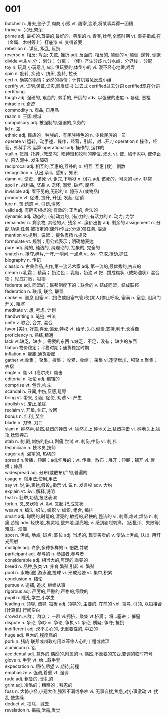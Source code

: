 # 001
butcher	n. 屠夫,刽子手,肉商,小贩 vt. 屠宰,滥杀,将某事弄得一团糟  
thrive	vi. 兴旺,繁荣  
prime	adj. 最初的,首要的,最好的，典型的 n. 青春,壮年,全盛时期 vt. 事先指点,在（金属、木材等上）打底漆 vi. 变得首要  
rebellion	n. 谋反, 叛乱, 反抗  
reverse	n. 相反; 背面; 失败, 挫折 adj. 反面的, 相反的, 颠倒的 v. 颠倒, 逆转, 倒退  
divide	vt.& vi.分； 划分； 分离； （使）产生分歧 n.分水岭，分界线； 分配  
toy	n. 玩具,小玩意儿 adj. 供玩耍的,体型小的 vi. 漫不经心地做,戏弄  
spin	n. 旋转, 疾驰 v. 纺织, 旋转, 拉长   
cert n. 确实的事情；必然的事情；计算机紧急反应小组  
certify	vt. 证明,保证,证实,颁发证书 过去式 certified过去分词 certified现在分词 certifying  
tough	adj. 强硬的, 艰苦的, 棘手的, 严厉的 adv. 以强硬的态度 n. 暴徒; 恶棍  
miracle	n. 奇迹  
commodity	n. 商品, 日用品  
realm	n. 王国,领域  
compulsory	adj. 被强制的,强迫的,义务的  
lid	n. 盖  
ethnic	adj. 民族的，种族的，有民族特色的 n. 少数民族的一员  
operate vi 运转，动手述，操作，经营，引起，对...开刀
operation n 操作，经营，外科手术 运算
operational	adj. 操作的, 运作的  
stall	n. 货摊, 托辞, (教堂内）唱诗班和牧师的座位, 熄火 vt. 使...陷于泥中, 使停止 vi. 陷入泥中, 发生障碍  
reciprocal	adj. 相互的,互惠的,互补的 n. 相互, 互惠 [数］ 倒数  
recognition	n. 认出,承认, 感知，知识  
damn	vt. 谴责，该死 vi. 诅咒,下地狱 n. 诅咒 adj. 该死的，可恶的 adv. 非常  
spoil	n. 战利品, 奖品 v. 宠坏, 溺爱, 破坏, 腐坏  
invisible	adj. 看不见的,无形的 n. 隐形人(或物品)  
promote	vt. 促进, 提升, 升迁; 发起; 促销  
lure	n. 饵,诱惑 vt. 引诱,诱惑  
valid	adj. 有确实根据的; 有效的; 正当的, 合法的  
dynamic	adj. 动态的, (有)动力的, (有)力的; 有活力的 n. 动力; 力学  
remainder	n. 剩余物, 其他的人, 残余 vt. 廉价出售 adj. 剩余的
assignment	n. 分配,功课,任务,被指定的(课外)作业;(分派的)任务, 委派  
mention	vt.提到，说起； 提名表扬 n.提及  
formulate	vt. 规划；用公式表示；明确地表达  
pure	adj. 纯的, 纯洁的, 纯理论的, 抽象的, 完全的  
snatch	n. 抢夺,碎片,一阵,一瞬间,一点点 vt. &vi. 夺取,抢劫,抓住  
biography	n. 传记  
classic	n. 古典作品,杰作,第一流艺术家 adj. 第一流的,最优秀的,古典的  
cream	n.乳霜； 精英； 奶油色； 乳脂，奶油 vt.把…搅成糊状（或奶油状）混合物； 彻底打败，狠揍  
federate adj. 同盟的；联邦制度下的；联合的 v. 结成同盟，结成联邦  
federation	n. 联邦, 联合, 联盟  
choke	vi. 窒息,阻塞 vt. (掐住或阻塞气管)使(某人)停止呼吸, 塞满 n. 窒息, 阻风门开关, 阻塞  
meditate	v. 想, 考虑, 计划  
handwriting	n. 笔迹, 书法  
unite	v. 联合, 合并, 混合  
favor	[美]n. 好意,喜爱,偏爱,特权 vt. 给予,关心,偏爱,支持,利于,长得像  
proficiency	n. 熟练,精通  
lack	vt.缺乏，缺少； 需要的东西 n.缺乏，不足，没有； 缺少的东西  
flation 物价稳定；平稳时期；通货稳定时期  
inflation	n. 膨胀,通货膨胀  
gather	vt.收集； 聚集，搜集； 收紧，收缩； 采集 vi.逐渐增加，积聚 n.聚集； 衣褶  
eagle	n. 鹰 vt. (高尔夫）鹰击  
editorial	n. 社论 adj. 编辑的  
comprise	vt. 包含,构成  
scandal	n. 丑闻,中伤,反感,耻辱  
bring	vt. 带来, 引起, 促使, 劝诱 vi. 产生  
abolish	vt. 废止,革除  
reclaim	v. 开垦, 纠正, 收回  
bonus	n. 红利, 奖金  
blade	n. 刀锋, 刀口  
slam	n. 砰然声,猛然,猛烈的抨击 vt. 猛然关上,砰地关上,猛烈抨击 vi. 砰地关上,猛攻,猛烈抨击  
stab	n. 刺,戳,刺伤的伤口,剧痛,尝试 vt. 刺伤,中伤 vi. 刺,扎  
technician	n. 技术员,技师  
eager	adj. 渴望的, 热切的  
spread n.传播，伸展；adj.伸展的；vt. 传播，散布；展开；伸展；铺开 vi. 传播；伸展  
widespread	adj. 分布(或散布)广的,普遍的  
usage	n. 惯用法,使用,用法  
say	vt. 说,讲,表达,假设,,指示 vi. 说 n. 发言权 adv. 大约  
explain	vt. &vi. 解释,说明  
feat	n. 壮举,功绩,技艺表演  
fork	n. 叉,叉状物 vt. &vi. 叉起,耙,成叉状  
weave	n. 编法, 织法, 编织 v. 编织, 组合, 编排  
smart	adj. 聪明的,时髦的,漂亮的,敏捷的,轻快的,整洁的 vi. 刺痛,难过,烦恼 n. 刺痛,苦恼 adv. 轻快地,,机灵地,整齐地,漂亮地; v. 感到剧烈刺痛，（因批评、失败等）难过，烦恼  
spot	n. 污点, 地点, 斑点; 职位 adj. 当场的, 现实买卖的 v. 使沾上污点, 认出, 用灯光照射  
multiple	adj. 许多,多种多样的 n. 倍数,并联  
participant	adj. 参与的 n. 参加者,参与者  
considerable	adj. 相当大的,可观的,重要的  
breed	n. 品种,族类 vt. 养育,繁殖,引起 vi. 繁殖  
pool	n. 水塘(池),游泳池,撞球 vi. 形成池塘 vt. 集中,积累  
conclusion	n. 结论  
pursue	v. 追捕, 追求, 继续从事  
rigorous	adj. 严厉的,严酷的,严格的,细致的  
pupil	n. 瞳孔,学生,小学生  
leading	n. 领导, 疏导, 铅板 adj. 领导的, 主要的, 在前的 vbl. 领导, 引领, 以铅接合 [计算机] 行间空白  
crowd	n.人群； 群众； 一群 vi.拥挤，聚集 vt.挤满； 将…塞进； 催逼  
dispute	n. 争论; 争吵 vi. 争论, 争执 vt. 争论; 质疑; 争夺; 抵抗  
indifferent	adj. 漠不关心的, 无重要性的, 中立的  
huge	adj. 巨大的,程度高的  
pork	n. 猪肉 联邦或州政府用以笼络人心的工程或款项  
aluminum	n. 铝  
accidental	adj. 意外的,偶然的,附属的 n. 偶然,不重要的东西,变调的临时符号  
glove	n. 手套 vt. 给...戴手套  
expectation	n. 期待,期望 v. 期待,前程  
emphasize	v. 强调,着重 vt. 强调  
rude	adj. 粗鲁的, 无礼的  
grim	adj. 冷酷的；糟糕的；残忍的  
fuss	n. 大惊小怪,小题大作,强烈不满或争吵 vi. 无事自扰,焦急,对小事激动 vt. 扰乱,使焦躁  
deduct	vt. 扣除，减去  
revelation	n. 揭露,泄露,发觉  
